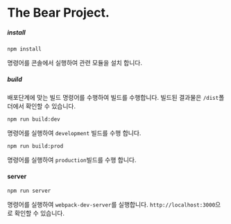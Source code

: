 # The Bear Project.

##### install
```shell
npm install
```
명령어를 콘솔에서 실행하여 관련 모듈을 설치 합니다.

##### build
배포단계에 맞는 빌드 명령어를 수행하여 빌드를 수행합니다. 빌드된 결과물은 `/dist`폴더에서 확인할 수 있습니다.
````shel
npm run build:dev
````
명령어를 실행하여 `development` 빌드를 수행 합니다.

```shell
npm run build:prod
```
명령어를 실행하여 `production`빌드를 수행 합니다.

#### server
```
npm run server
```
명령어를 실행하여 `webpack-dev-server`를 실행합니다. `http://localhost:3000`으로 확인할 수 있습니다.
